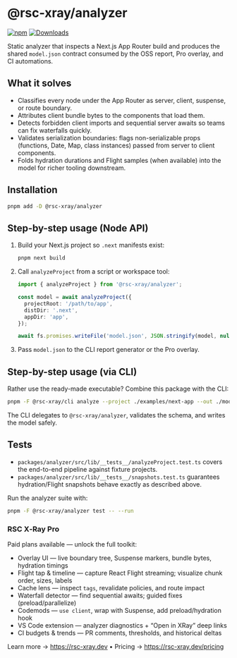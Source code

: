 # @rsc-xray/analyzer

[![npm](https://img.shields.io/npm/v/@rsc-xray/analyzer.svg)](https://www.npmjs.com/package/@rsc-xray/analyzer)
[![Downloads](https://img.shields.io/npm/dm/@rsc-xray/analyzer.svg)](https://www.npmjs.com/package/@rsc-xray/analyzer)

Static analyzer that inspects a Next.js App Router build and produces the shared `model.json` contract consumed by the OSS report, Pro overlay, and CI automations.

## What it solves

- Classifies every node under the App Router as server, client, suspense, or route boundary.
- Attributes client bundle bytes to the components that load them.
- Detects forbidden client imports and sequential server awaits so teams can fix waterfalls quickly.
- Validates serialization boundaries: flags non-serializable props (functions, Date, Map, class instances) passed from server to client components.
- Folds hydration durations and Flight samples (when available) into the model for richer tooling downstream.

## Installation

```bash
pnpm add -D @rsc-xray/analyzer
```

## Step-by-step usage (Node API)

1. Build your Next.js project so `.next` manifests exist:
   ```bash
   pnpm next build
   ```
2. Call `analyzeProject` from a script or workspace tool:

   ```ts
   import { analyzeProject } from '@rsc-xray/analyzer';

   const model = await analyzeProject({
     projectRoot: '/path/to/app',
     distDir: '.next',
     appDir: 'app',
   });

   await fs.promises.writeFile('model.json', JSON.stringify(model, null, 2));
   ```

3. Pass `model.json` to the CLI report generator or the Pro overlay.

## Step-by-step usage (via CLI)

Rather use the ready-made executable? Combine this package with the CLI:

```bash
pnpm -F @rsc-xray/cli analyze --project ./examples/next-app --out ./model.json
```

The CLI delegates to `@rsc-xray/analyzer`, validates the schema, and writes the model safely.

## Tests

- `packages/analyzer/src/lib/__tests__/analyzeProject.test.ts` covers the end-to-end pipeline against fixture projects.
- `packages/analyzer/src/lib/__tests__/snapshots.test.ts` guarantees hydration/Flight snapshots behave exactly as described above.

Run the analyzer suite with:

```bash
pnpm -F @rsc-xray/analyzer test -- --run
```

### RSC X‑Ray Pro

Paid plans available — unlock the full toolkit:

- Overlay UI — live boundary tree, Suspense markers, bundle bytes, hydration timings
- Flight tap & timeline — capture React Flight streaming; visualize chunk order, sizes, labels
- Cache lens — inspect `tags`, revalidate policies, and route impact
- Waterfall detector — find sequential awaits; guided fixes (preload/parallelize)
- Codemods — `use client`, wrap with Suspense, add preload/hydration hook
- VS Code extension — analyzer diagnostics + “Open in XRay” deep links
- CI budgets & trends — PR comments, thresholds, and historical deltas

Learn more → https://rsc-xray.dev • Pricing → https://rsc-xray.dev/pricing
